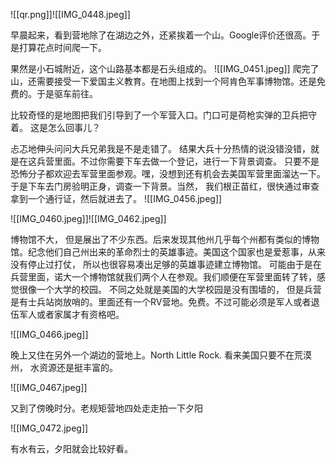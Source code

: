 ![[qr.png]]![[IMG_0448.jpeg]]

早晨起来，看到营地除了在湖边之外，还紧挨着一个山。Google评价还很高。于是打算花点时间爬一下。 

果然是小石城附近，这个山路基本都是石头组成的。 
![[IMG_0451.jpeg]]
爬完了山，还需要接受一下爱国主义教育。在地图上找到一个阿肯色军事博物馆。还是免费的。于是驱车前往。

比较奇怪的是地图把我们引导到了一个军营入口。门口可是荷枪实弹的卫兵把守着。 这是怎么回事儿？

忐忑地伸头问问大兵兄弟我是不是走错了。 结果大兵十分热情的说没错没错，就是在这兵营里面。不过你需要下车去做一个登记，进行一下背景调查。 只要不是恐怖分子都欢迎去军营里面参观。嘿，没想到还有机会去美国军营里面溜达一下。于是下车去门房验明正身，调查一下背景。当然， 我们根正苗红，很快通过审查拿到一个通行证，然后就进去了。
![[IMG_0456.jpeg]]


![[IMG_0460.jpeg]]![[IMG_0462.jpeg]]

博物馆不大， 但是展出了不少东西。后来发现其他州几乎每个州都有类似的博物馆。纪念他们自己州出来的革命烈士的英雄事迹。美国这个国家也是爱惹事，从来没有停止过打仗， 所以也很容易凑出足够的英雄事迹建立博物馆。 可能由于是在兵营里面，诺大一个博物馆就我们两个人在参观。我们顺便在军营里面转了转，感觉很像一个大学的校园。 不同之处就是美国的大学校园是没有围墙的， 但是兵营是有士兵站岗放哨的。里面还有一个RV营地。免费。不过可能必须是军人或者退伍军人或者家属才有资格吧。

![[IMG_0466.jpeg]]

晚上又住在另外一个湖边的营地上。North Little Rock. 看来美国只要不在荒漠州， 水资源还是挺丰富的。


![[IMG_0467.jpeg]]

又到了傍晚时分。老规矩营地四处走走拍一下夕阳

![[IMG_0472.jpeg]]


有水有云，夕阳就会比较好看。